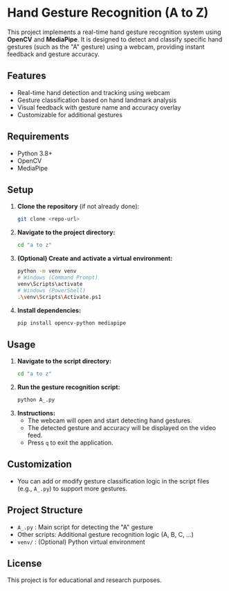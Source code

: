 # Hand Gesture Recognition (A to Z)

This project implements a real-time hand gesture recognition system using **OpenCV** and **MediaPipe**. It is designed to detect and classify specific hand gestures (such as the "A" gesture) using a webcam, providing instant feedback and gesture accuracy.

## Features
- Real-time hand detection and tracking using webcam
- Gesture classification based on hand landmark analysis
- Visual feedback with gesture name and accuracy overlay
- Customizable for additional gestures

## Requirements
- Python 3.8+
- OpenCV
- MediaPipe

## Setup
1. **Clone the repository** (if not already done):
   ```sh
   git clone <repo-url>
   ```
2. **Navigate to the project directory:**
   ```sh
   cd "a to z"
   ```
3. **(Optional) Create and activate a virtual environment:**
   ```sh
   python -m venv venv
   # Windows (Command Prompt)
   venv\Scripts\activate
   # Windows (PowerShell)
   .\venv\Scripts\Activate.ps1
   ```
4. **Install dependencies:**
   ```sh
   pip install opencv-python mediapipe
   ```

## Usage
1. **Navigate to the script directory:**
   ```sh
   cd "a to z"
   ```
2. **Run the gesture recognition script:**
   ```sh
   python A_.py
   ```
3. **Instructions:**
   - The webcam will open and start detecting hand gestures.
   - The detected gesture and accuracy will be displayed on the video feed.
   - Press `q` to exit the application.

## Customization
- You can add or modify gesture classification logic in the script files (e.g., `A_.py`) to support more gestures.

## Project Structure
- `A_.py` : Main script for detecting the "A" gesture
- Other scripts: Additional gesture recognition logic (A, B, C, ...)
- `venv/` : (Optional) Python virtual environment

## License
This project is for educational and research purposes. 
 
 
